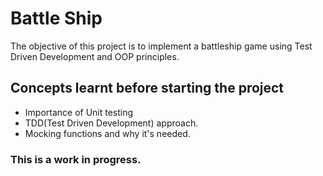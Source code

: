 # Battle Ship

The objective of this project is to implement a battleship game using Test Driven Development and OOP principles.

## Concepts learnt before starting the project 

* Importance of Unit testing
* TDD(Test Driven Development) approach.
* Mocking functions and why it's needed.

### This is a work in progress.
